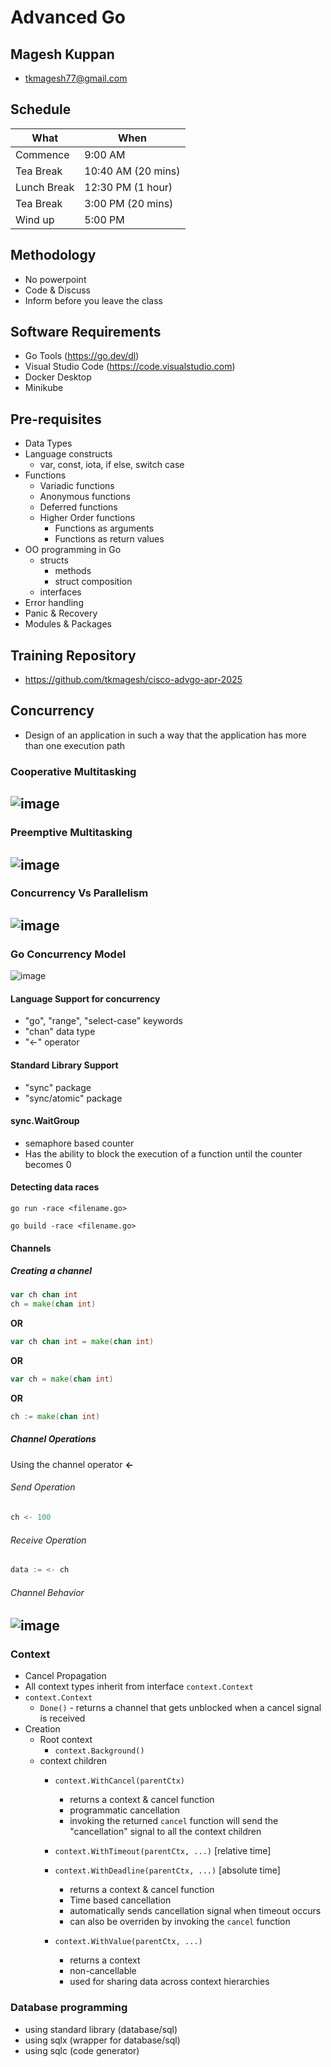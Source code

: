 # Advanced Go

## Magesh Kuppan
- tkmagesh77@gmail.com

## Schedule
| What | When |
| ----- | ---- |
| Commence | 9:00 AM |
| Tea Break | 10:40 AM (20 mins) |
| Lunch Break | 12:30 PM (1 hour) |
| Tea Break | 3:00 PM (20 mins) |
| Wind up | 5:00 PM |

## Methodology
- No powerpoint
- Code & Discuss
- Inform before you leave the class

## Software Requirements
- Go Tools (https://go.dev/dl)
- Visual Studio Code (https://code.visualstudio.com)
- Docker Desktop
- Minikube

## Pre-requisites
- Data Types
- Language constructs
    - var, const, iota, if else, switch case 
- Functions
    - Variadic functions
    - Anonymous functions
    - Deferred functions
    - Higher Order functions
        - Functions as arguments
        - Functions as return values
- OO programming in Go
    - structs
        - methods
        - struct composition
    - interfaces
- Error handling
- Panic & Recovery
- Modules & Packages

## Training Repository
- https://github.com/tkmagesh/cisco-advgo-apr-2025

## Concurrency
- Design of an application in such a way that the application has more than one execution path

### Cooperative Multitasking
![image](./images/cooperative-multitasking.png)
---
### Preemptive Multitasking
![image](./images/preemptive-multitasking.png)
---
### Concurrency Vs Parallelism
![image](./images/concurrency-vs-parallelism.png)
---
### Go Concurrency Model
![image](./images/go-concurrency.png)

#### Language Support for concurrency
- "go", "range", "select-case" keywords
- "chan" data type
- "<-" operator

#### Standard Library Support
- "sync" package
- "sync/atomic" package

#### sync.WaitGroup
- semaphore based counter
- Has the ability to block the execution of a function until the counter becomes 0

#### Detecting data races
```shell
go run -race <filename.go>
```
```shell
go build -race <filename.go>
```

#### Channels
##### Creating a channel
```go
var ch chan int
ch = make(chan int)
```
**OR**
```go
var ch chan int = make(chan int)
```
**OR**
```go
var ch = make(chan int)
```
**OR**
```go
ch := make(chan int)
```

##### Channel Operations
Using the channel operator **<-**
###### Send Operation
```go
ch <- 100
```
###### Receive Operation
```go
data := <- ch
```
###### Channel Behavior
![image](./images/channel-behavior.png)
---

### Context
- Cancel Propagation
- All context types inherit from interface `context.Context`
- `context.Context`
    - `Done()` - returns a channel that gets unblocked when a cancel signal is received
- Creation
    - Root context
        - `context.Background()`
    - context children
        - `context.WithCancel(parentCtx)`
            - returns a context & cancel function
            - programmatic cancellation
            - invoking the returned `cancel` function will send the "cancellation" signal to all the context children

        - `context.WithTimeout(parentCtx, ...)` [relative time]
        - `context.WithDeadline(parentCtx, ...)` [absolute time]
            - returns a context & cancel function
            - Time based cancellation
            - automatically sends cancellation signal when timeout occurs
            - can also be overriden by invoking the `cancel` function

        - `context.WithValue(parentCtx, ...)`
            - returns a context
            - non-cancellable
            - used for sharing data across context hierarchies

### Database programming
- using standard library (database/sql)
- using sqlx (wrapper for database/sql)
- using sqlc (code generator)
